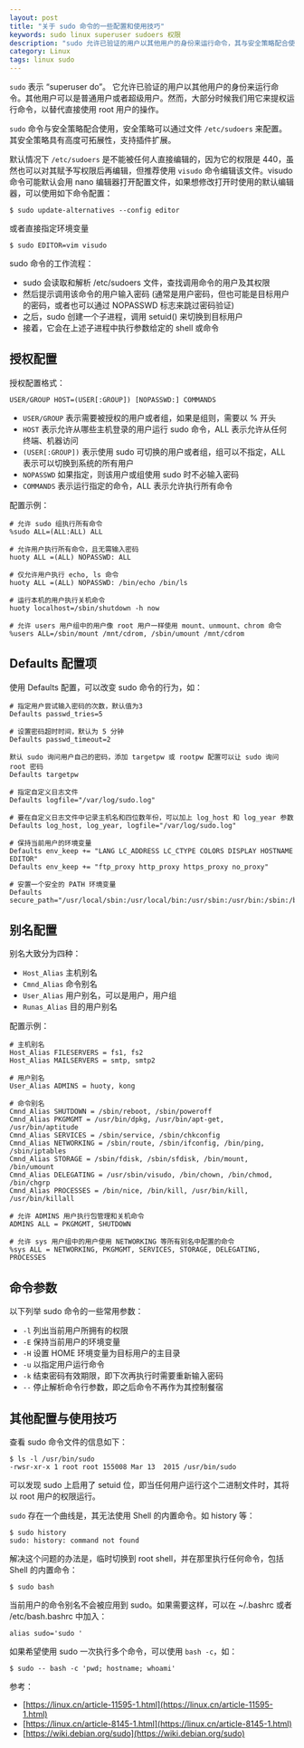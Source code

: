 ```yaml
---
layout: post
title: "关于 sudo 命令的一些配置和使用技巧"
keywords: sudo linux superuser sudoers 权限
description: "sudo 允许已验证的用户以其他用户的身份来运行命令，其与安全策略配合使用，具有高度可拓展性"
category: Linux
tags: linux sudo
---
```


`sudo` 表示 “superuser do”。 它允许已验证的用户以其他用户的身份来运行命令。其他用户可以是普通用户或者超级用户。然而，大部分时候我们用它来提权运行命令，以替代直接使用 root 用户的操作。

`sudo` 命令与安全策略配合使用，安全策略可以通过文件 `/etc/sudoers` 来配置。其安全策略具有高度可拓展性，支持插件扩展。

默认情况下 `/etc/sudoers` 是不能被任何人直接编辑的，因为它的权限是 440，虽然也可以对其赋予写权限后再编辑，但推荐使用 `visudo` 命令编辑该文件。visudo 命令可能默认会用 nano 编辑器打开配置文件，如果想修改打开时使用的默认编辑器，可以使用如下命令配置：

```shell
$ sudo update-alternatives --config editor
```

或者直接指定环境变量

```shell
$ sudo EDITOR=vim visudo
```

sudo 命令的工作流程：

- sudo 会读取和解析 /etc/sudoers 文件，查找调用命令的用户及其权限
- 然后提示调用该命令的用户输入密码 (通常是用户密码，但也可能是目标用户的密码，或者也可以通过 NOPASSWD 标志来跳过密码验证)
- 之后，sudo 创建一个子进程，调用 setuid() 来切换到目标用户
- 接着，它会在上述子进程中执行参数给定的 shell 或命令

## 授权配置

授权配置格式：

```
USER/GROUP HOST=(USER[:GROUP]) [NOPASSWD:] COMMANDS
```

- `USER/GROUP` 表示需要被授权的用户或者组，如果是组则，需要以 % 开头
- `HOST` 表示允许从哪些主机登录的用户运行 sudo 命令，ALL 表示允许从任何终端、机器访问
- `(USER[:GROUP])` 表示使用 sudo 可切换的用户或者组，组可以不指定，ALL 表示可以切换到系统的所有用户
- `NOPASSWD` 如果指定，则该用户或组使用 sudo 时不必输入密码
- `COMMANDS` 表示运行指定的命令，ALL 表示允许执行所有命令

配置示例：

```
# 允许 sudo 组执行所有命令
%sudo ALL=(ALL:ALL) ALL

# 允许用户执行所有命令，且无需输入密码
huoty ALL =(ALL) NOPASSWD: ALL

# 仅允许用户执行 echo, ls 命令
huoty ALL =(ALL) NOPASSWD: /bin/echo /bin/ls

# 运行本机的用户执行关机命令
huoty localhost=/sbin/shutdown -h now

# 允许 users 用户组中的用户像 root 用户一样使用 mount、unmount、chrom 命令
%users ALL=/sbin/mount /mnt/cdrom, /sbin/umount /mnt/cdrom
```

## Defaults 配置项

使用 Defaults 配置，可以改变 sudo 命令的行为，如：

```
# 指定用户尝试输入密码的次数，默认值为3
Defaults passwd_tries=5

# 设置密码超时时间，默认为 5 分钟
Defaults passwd_timeout=2

默认 sudo 询问用户自己的密码，添加 targetpw 或 rootpw 配置可以让 sudo 询问 root 密码
Defaults targetpw

# 指定自定义日志文件
Defaults logfile="/var/log/sudo.log"

# 要在自定义日志文件中记录主机名和四位数年份，可以加上 log_host 和 log_year 参数
Defaults log_host, log_year, logfile="/var/log/sudo.log"

# 保持当前用户的环境变量
Defaults env_keep += "LANG LC_ADDRESS LC_CTYPE COLORS DISPLAY HOSTNAME EDITOR"
Defaults env_keep += "ftp_proxy http_proxy https_proxy no_proxy"

# 安置一个安全的 PATH 环境变量
Defaults secure_path="/usr/local/sbin:/usr/local/bin:/usr/sbin:/usr/bin:/sbin:/bin"
```

## 别名配置

别名大致分为四种：

- `Host_Alias` 主机别名
- `Cmnd_Alias` 命令别名
- `User_Alias` 用户别名，可以是用户，用户组
- `Runas_Alias` 目的用户别名

配置示例：

```
# 主机别名
Host_Alias FILESERVERS = fs1, fs2
Host_Alias MAILSERVERS = smtp, smtp2

# 用户别名
User_Alias ADMINS = huoty, kong

# 命令别名
Cmnd_Alias SHUTDOWN = /sbin/reboot, /sbin/poweroff
Cmnd_Alias PKGMGMT = /usr/bin/dpkg, /usr/bin/apt-get, /usr/bin/aptitude
Cmnd_Alias SERVICES = /sbin/service, /sbin/chkconfig
Cmnd_Alias NETWORKING = /sbin/route, /sbin/ifconfig, /bin/ping, /sbin/iptables
Cmnd_Alias STORAGE = /sbin/fdisk, /sbin/sfdisk, /bin/mount, /bin/umount
Cmnd_Alias DELEGATING = /usr/sbin/visudo, /bin/chown, /bin/chmod, /bin/chgrp
Cmnd_Alias PROCESSES = /bin/nice, /bin/kill, /usr/bin/kill, /usr/bin/killall

# 允许 ADMINS 用户执行包管理和关机命令
ADMINS ALL = PKGMGMT, SHUTDOWN

# 允许 sys 用户组中的用户使用 NETWORKING 等所有别名中配置的命令
%sys ALL = NETWORKING, PKGMGMT, SERVICES, STORAGE, DELEGATING, PROCESSES
```

## 命令参数

以下列举 sudo 命令的一些常用参数：

- `-l` 列出当前用户所拥有的权限
- `-E` 保持当前用户的环境变量
- `-H` 设置 HOME 环境变量为目标用户的主目录
- `-u` 以指定用户运行命令
- `-k` 结束密码有效期限，即下次再执行时需要重新输入密码
- `--` 停止解析命令行参数，即之后命令不再作为其控制餐宿

## 其他配置与使用技巧

查看 sudo 命令文件的信息如下：

```
$ ls -l /usr/bin/sudo
-rwsr-xr-x 1 root root 155008 Mar 13  2015 /usr/bin/sudo
```

可以发现 sudo 上启用了 setuid 位，即当任何用户运行这个二进制文件时，其将以 root 用户的权限运行。

`sudo` 存在一个曲线是，其无法使用 Shell 的内置命令。如 history 等：

```
$ sudo history
sudo: history: command not found
```

解决这个问题的办法是，临时切换到 root shell，并在那里执行任何命令，包括 Shell 的内置命令：

```
$ sudo bash
```

当前用户的命令别名不会被应用到 sudo。如果需要这样，可以在 ~/.bashrc 或者 /etc/bash.bashrc 中加入：

```
alias sudo='sudo '
```

如果希望使用 sudo 一次执行多个命令，可以使用 `bash -c`，如：

```
$ sudo -- bash -c 'pwd; hostname; whoami'
```

参考：

- [https://linux.cn/article-11595-1.html](https://linux.cn/article-11595-1.html)
- [https://linux.cn/article-8145-1.html](https://linux.cn/article-8145-1.html)
- [https://wiki.debian.org/sudo](https://wiki.debian.org/sudo)
